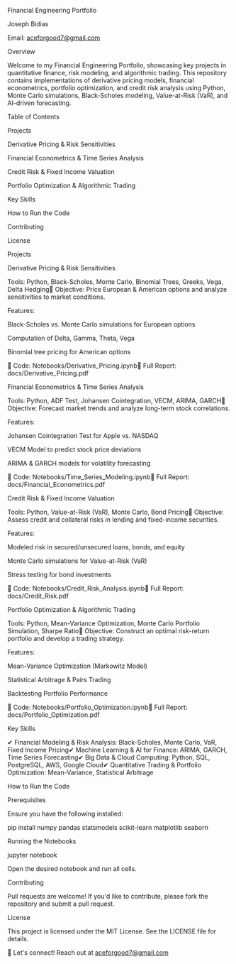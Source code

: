 Financial Engineering Portfolio

Joseph Bidias

Email: aceforgood7@gmail.com



Overview

Welcome to my Financial Engineering Portfolio, showcasing key projects in quantitative finance, risk modeling, and algorithmic trading. This repository contains implementations of derivative pricing models, financial econometrics, portfolio optimization, and credit risk analysis using Python, Monte Carlo simulations, Black-Scholes modeling, Value-at-Risk (VaR), and AI-driven forecasting.

Table of Contents

Projects

Derivative Pricing & Risk Sensitivities

Financial Econometrics & Time Series Analysis

Credit Risk & Fixed Income Valuation

Portfolio Optimization & Algorithmic Trading

Key Skills

How to Run the Code

Contributing

License

Projects

Derivative Pricing & Risk Sensitivities

Tools: Python, Black-Scholes, Monte Carlo, Binomial Trees, Greeks, Vega, Delta Hedging📌 Objective: Price European & American options and analyze sensitivities to market conditions.

Features:

Black-Scholes vs. Monte Carlo simulations for European options

Computation of Delta, Gamma, Theta, Vega

Binomial tree pricing for American options

📁 Code: Notebooks/Derivative_Pricing.ipynb📄 Full Report: docs/Derivative_Pricing.pdf

Financial Econometrics & Time Series Analysis

Tools: Python, ADF Test, Johansen Cointegration, VECM, ARIMA, GARCH📌 Objective: Forecast market trends and analyze long-term stock correlations.

Features:

Johansen Cointegration Test for Apple vs. NASDAQ

VECM Model to predict stock price deviations

ARIMA & GARCH models for volatility forecasting

📁 Code: Notebooks/Time_Series_Modeling.ipynb📄 Full Report: docs/Financial_Econometrics.pdf

Credit Risk & Fixed Income Valuation

Tools: Python, Value-at-Risk (VaR), Monte Carlo, Bond Pricing📌 Objective: Assess credit and collateral risks in lending and fixed-income securities.

Features:

Modeled risk in secured/unsecured loans, bonds, and equity

Monte Carlo simulations for Value-at-Risk (VaR)

Stress testing for bond investments

📁 Code: Notebooks/Credit_Risk_Analysis.ipynb📄 Full Report: docs/Credit_Risk.pdf

Portfolio Optimization & Algorithmic Trading

Tools: Python, Mean-Variance Optimization, Monte Carlo Portfolio Simulation, Sharpe Ratio📌 Objective: Construct an optimal risk-return portfolio and develop a trading strategy.

Features:

Mean-Variance Optimization (Markowitz Model)

Statistical Arbitrage & Pairs Trading

Backtesting Portfolio Performance

📁 Code: Notebooks/Portfolio_Optimization.ipynb📄 Full Report: docs/Portfolio_Optimization.pdf

Key Skills

✔ Financial Modeling & Risk Analysis: Black-Scholes, Monte Carlo, VaR, Fixed Income Pricing✔ Machine Learning & AI for Finance: ARIMA, GARCH, Time Series Forecasting✔ Big Data & Cloud Computing: Python, SQL, PostgreSQL, AWS, Google Cloud✔ Quantitative Trading & Portfolio Optimization: Mean-Variance, Statistical Arbitrage

How to Run the Code

Prerequisites

Ensure you have the following installed:

pip install numpy pandas statsmodels scikit-learn matplotlib seaborn

Running the Notebooks

jupyter notebook

Open the desired notebook and run all cells.

Contributing

Pull requests are welcome! If you'd like to contribute, please fork the repository and submit a pull request.

License

This project is licensed under the MIT License. See the LICENSE file for details.

🚀 Let's connect! Reach out at aceforgood7@gmail.com

